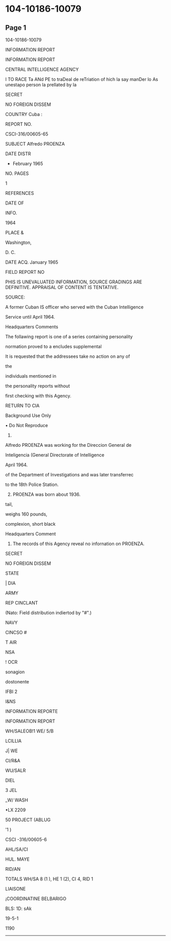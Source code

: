 # 104-10186-10079

## Page 1

104-10186-10079

INFORMATION REPORT

INFORMATION REPORT

CENTRAL INTELLIGENCE AGENCY

I TO RACE Ta ANd PE to traDeal de reTriation of hich la say manDer lo As unestapo person la prellated by la

SECRET

NO FOREIGN DISSEM

COUNTRY Cuba :

REPORT NO.

CSCI-316/00605-65

SUBJECT Alfredo PROENZA

DATE DISTR

* February 1965

NO. PAGES

1

REFERENCES

DATE OF

INFO.

1964

PLACE &

Washington,

D. C.

DATE ACQ. January 1965

FIELD REPORT NO

PHIS IS UNEVALUATED INFORMATION, SOURCE GRADINGS ARE DEFINITIVE. APPRAISAL OF CONTENT IS TENTATIVE.

SOURCE:

A former Cuban IS officer who served with the Cuban Intelligence

Service until April 1964.

Headquarters Comments

The follawing report is one of a series containing personality

normation proved to a encludes supplemental

It is requested that the addressees take no action on any of

the

individuals mentioned in

the personality reports without

first checking with this Agency.

RETURN TO CIA

Background Use Only

• Do Not Reproduce

1.

Alfredo PROENZA was working for the Direccion General de

Inteligencia (General Directorate of Intelligence

April 1964.

of the Department of Investigations and was later transferrec

to the 18th Police Station.

2. PROENZA was born about 1936.

tail,

weighs 160 pounds,

complexion, short black

Headquarters Comment

1. The records of this Agency reveal no infornation on PROENZA.

SECRET

NO FOREIGN DISSEM

STATE

| DIA

ARMY

REP CINCLANT

(Nato: Field distribution indiertod by "#".)

NAVY

CINCSO #

T AIR

NSA

! OCR

sonagion

dostonente

IFBI 2

I&NS

INFORMATION REPORTE

INFORMATION REPORT

WH/SALEOB!1 WE/ 5/B

LCILLIA

J| WE

CI/R&A

WU/SALR

DIEL

3 JEL

_W/ WASH

•LX 2209

50 PROJECT (ABLUG

'1 )

CSCI -316/00605-6

AHL/SA/CI

HUL. MAYE

RID/AN

TOTALS WH/SA 8 (1 ), HE 1 (2), CI 4, RID 1

LIAISONE

¡COORDINATINE BELBARIGO

BLS: 1D: sAk

19-5-1

1190

---

